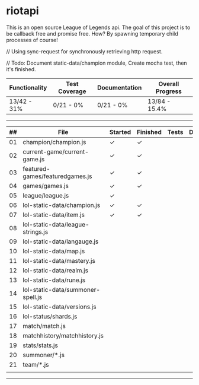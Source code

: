 # riotapi
This is an open source League of Legends api. The goal of this project is to be callback free and promise free. How? By spawning temporary child processes of course!

// Using sync-request for synchronously retrieving http request.

// Todo: Document static-data/champion module, Create mocha test, then it's finished.

| Functionality | Test Coverage | Documentation | Overall Progress |
|---------------|---------------|---------------|------------------|
| 13/42 -  31%  | 0/21  -   0%  | 0/21  -   0%  | 13/84   -  15.4% |

----------------------------------------------------------------------------------------------------
| ## | File                                |   Started   |  Finished   |    Tests    |  Documented |
|----|-------------------------------------|-------------|-------------|-------------|-------------|
| 01 | champion/champion.js                |      ✓      |      ✓      |             |             |
| 02 | current-game/current-game.js        |      ✓      |      ✓      |             |             |
| 03 | featured-games/featuredgames.js     |      ✓      |      ✓      |             |             |
| 04 | games/games.js                      |      ✓      |      ✓      |             |             |
| 05 | league/league.js                    |      ✓      |             |             |             |
| 06 | lol-static-data/champion.js         |      ✓      |      ✓      |             |             |
| 07 | lol-static-data/item.js             |      ✓      |      ✓      |             |             |
| 08 | lol-static-data/league-strings.js   |             |             |             |             |
| 09 | lol-static-data/langauge.js         |             |             |             |             |
| 10 | lol-static-data/map.js              |             |             |             |             |
| 11 | lol-static-data/mastery.js          |             |             |             |             |
| 12 | lol-static-data/realm.js            |             |             |             |             |
| 13 | lol-static-data/rune.js             |             |             |             |             |
| 14 | lol-static-data/summoner-spell.js   |             |             |             |             |
| 15 | lol-static-data/versions.js         |             |             |             |             |
| 16 | lol-status/shards.js                |             |             |             |             |
| 17 | match/match.js                      |             |             |             |             |
| 18 | matchhistory/matchhistory.js        |             |             |             |             |
| 19 | stats/stats.js                      |             |             |             |             |
| 20 | summoner/*.js                       |             |             |             |             |
| 21 | team/*.js                           |             |             |             |             |
|    |                                     |             |             |             |             |
-----------------------------------------------------------------------------------------------------

